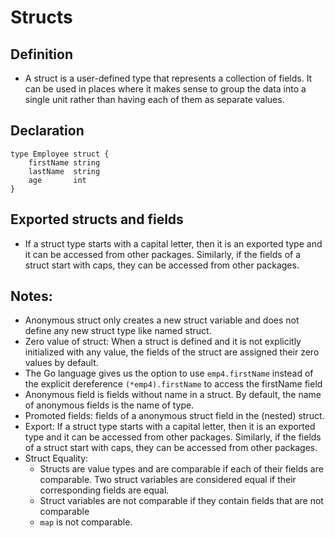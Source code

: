 # Structs

## Definition
- A struct is a user-defined type that represents a collection of fields. It can be used in places where it makes sense to group the data into a single unit rather than having each of them as separate values.

## Declaration
```
type Employee struct {  
    firstName string
    lastName  string
    age       int
}
```

## Exported structs and fields
- If a struct type starts with a capital letter, then it is an exported type and it can be accessed from other packages. Similarly, if the fields of a struct start with caps, they can be accessed from other packages.

## Notes:
- Anonymous struct only creates a new struct variable and does not define any new struct type like named struct.
- Zero value of struct: When a struct is defined and it is not explicitly initialized with any value, the fields of the struct are assigned their zero values by default.
- The Go language gives us the option to use ```emp4.firstName``` instead of the explicit dereference ```(*emp4).firstName``` to access the firstName field
- Anonymous field is fields without name in a struct. By default, the name of anonymous fields is the name of type.
- Promoted fields: fields of a anonymous struct field in the (nested) struct.
- Export: If a struct type starts with a capital letter, then it is an exported type and it can be accessed from other packages. Similarly, if the fields of a struct start with caps, they can be accessed from other packages.
- Struct Equality:
    - Structs are value types and are comparable if each of their fields are comparable. Two struct variables are considered equal if their corresponding fields are equal.
    - Struct variables are not comparable if they contain fields that are not comparable
    - ```map``` is not comparable.